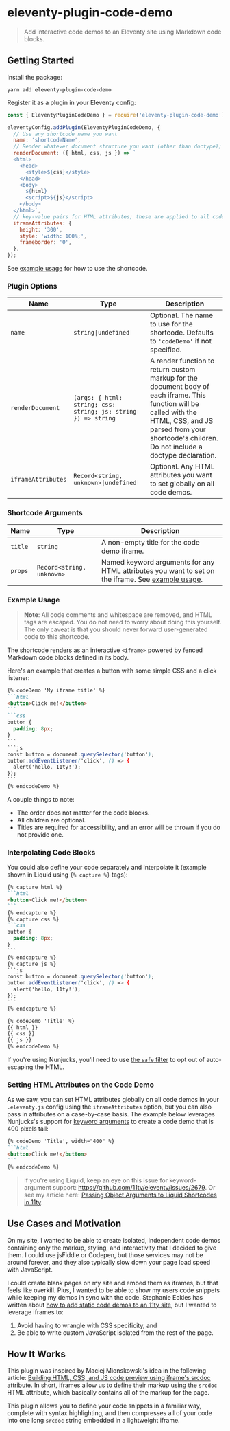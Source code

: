 # eleventy-plugin-code-demo

> Add interactive code demos to an Eleventy site using Markdown code blocks.

## Getting Started

Install the package:

```
yarn add eleventy-plugin-code-demo
```

Register it as a plugin in your Eleventy config:

```js
const { EleventyPluginCodeDemo } = require('eleventy-plugin-code-demo');

eleventyConfig.addPlugin(EleventyPluginCodeDemo, {
  // Use any shortcode name you want
  name: 'shortcodeName',
  // Render whatever document structure you want (other than doctype); the HTML, CSS, and JS parsed from the shortcode's body are supplied to this function as an argument, so you can position them wherever you want, or add class names or data-attributes to html/body
  renderDocument: ({ html, css, js }) => `
  <html>
    <head>
      <style>${css}</style>
    </head>
    <body>
      ${html}
      <script>${js}</script>
    </body>
  </html>`,
  // key-value pairs for HTML attributes; these are applied to all code previews
  iframeAttributes: {
    height: '300',
    style: 'width: 100%;',
    frameborder: '0',
  },
});
```

See [example usage](#example-usage) for how to use the shortcode.

### Plugin Options

|Name|Type|Description|
|----|----|-----------|
|`name`|`string\|undefined`|Optional. The name to use for the shortcode. Defaults to `'codeDemo'` if not specified.|
|`renderDocument`|`(args: { html: string; css: string; js: string }) => string`|A render function to return custom markup for the document body of each iframe. This function will be called with the HTML, CSS, and JS parsed from your shortcode's children. Do not include a doctype declaration.|
|`iframeAttributes`|`Record<string, unknown>\|undefined`|Optional. Any HTML attributes you want to set globally on all code demos.|

### Shortcode Arguments

|Name|Type|Description|
|----|----|-----------|
|`title`|`string`|A non-empty title for the code demo iframe.|
|`props`|`Record<string, unknown>`|Named keyword arguments for any HTML attributes you want to set on the iframe. See [example usage](#example-usage).|

### Example Usage

> **Note**: All code comments and whitespace are removed, and HTML tags are escaped. You do not need to worry about doing this yourself. The only caveat is that you should never forward user-generated code to this shortcode.

The shortcode renders as an interactive `<iframe>` powered by fenced Markdown code blocks defined in its body.

Here's an example that creates a button with some simple CSS and a click listener:

````md
{% codeDemo 'My iframe title' %}
```html
<button>Click me!</button>
```
```css
button {
  padding: 8px;
}
```
```js
const button = document.querySelector('button');
button.addEventListener('click', () => {
  alert('hello, 11ty!');
});
```
{% endcodeDemo %}
````

A couple things to note:

- The order does not matter for the code blocks.
- All children are optional.
- Titles are required for accessibility, and an error will be thrown if you do not provide one.

### Interpolating Code Blocks

You could also define your code separately and interpolate it (example shown in Liquid using `{% capture %}` tags):

````md
{% capture html %}
```html
<button>Click me!</button>
```
{% endcapture %}
{% capture css %}
```css
button {
  padding: 8px;
}
```
{% endcapture %}
{% capture js %}
```js
const button = document.querySelector('button');
button.addEventListener('click', () => {
  alert('hello, 11ty!');
});
```
{% endcapture %}

{% codeDemo 'Title' %}
{{ html }}
{{ css }}
{{ js }}
{% endcodeDemo %}
````

If you're using Nunjucks, you'll need to use [the `safe` filter](https://mozilla.github.io/nunjucks/templating.html#autoescaping) to opt out of auto-escaping the HTML.

### Setting HTML Attributes on the Code Demo

As we saw, you can set HTML attributes globally on all code demos in your `.eleventy.js` config using the `iframeAttributes` option, but you can also pass in attributes on a case-by-case basis. The example below leverages Nunjucks's support for [keyword arguments](https://mozilla.github.io/nunjucks/templating.html#keyword-arguments) to create a code demo that is 400 pixels tall:

````md
{% codeDemo 'Title', width="400" %}
```html
<button>Click me!</button>
```
{% endcodeDemo %}
````

> If you're using Liquid, keep an eye on this issue for keyword-argument support: https://github.com/11ty/eleventy/issues/2679. Or see my article here: [Passing Object Arguments to Liquid Shortcodes in 11ty](https://www.aleksandrhovhannisyan.com/blog/passing-object-arguments-to-liquid-shortcodes-in-11ty/).

## Use Cases and Motivation

On my site, I wanted to be able to create isolated, independent code demos containing only the markup, styling, and interactivity that I decided to give them. I could use jsFiddle or Codepen, but those services may not be around forever, and they also typically slow down your page load speed with JavaScript.

I could create blank pages on my site and embed them as iframes, but that feels like overkill. Plus, I wanted to be able to show my users code snippets while keeping my demos in sync with the code. Stephanie Eckles has written about [how to add static code demos to an 11ty site](https://11ty.rocks/posts/eleventy-templating-static-code-demos/), but I wanted to leverage iframes to:

1. Avoid having to wrangle with CSS specificity, and
2. Be able to write custom JavaScript isolated from the rest of the page.

## How It Works

This plugin was inspired by Maciej Mionskowski's idea in the following article: [Building HTML, CSS, and JS code preview using iframe's srcdoc attribute](https://mionskowski.pl/posts/iframe-code-preview/). In short, iframes allow us to define their markup using the `srcdoc` HTML attribute, which basically contains all of the markup for the page.

This plugin allows you to define your code snippets in a familiar way, complete with syntax highlighting, and then compresses all of your code into one long `srcdoc` string embedded in a lightweight iframe.
